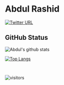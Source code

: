 # Abdul Rashid

[![Twitter URL](https://img.shields.io/twitter/url?label=Abdul&style=social&url=https%3A%2F%2Ftwitter.com%2FSavage_7772)](https://twitter.com/Savage_7772)

## GitHub Status

![Abdul's github stats](https://github-readme-stats.vercel.app/api?username=AbdulRashidReshamwala&show_icons=true&hide_border=true&theme=onedark)

[![Top Langs](https://github-readme-stats.vercel.app/api/top-langs/?username=AbdulRashidReshamwala&layout=compact&theme=onedark)](https://github.com/anuraghazra/github-readme-stats)


<br>

  



![visitors](https://visitor-badge.laobi.icu/badge?page_id=AbdulRashidReshamwala)
